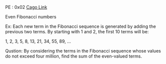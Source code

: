 PE : 0x02 [Cago Link](snip)

Even Fibonacci numbers

Ex: Each new term in the Fibonacci sequence is generated by adding the previous two terms. By starting with 1 and 2, the first 10 terms will be:

1, 2, 3, 5, 8, 13, 21, 34, 55, 89, ...

Qustion: By considering the terms in the Fibonacci sequence whose values do not exceed four million, find the sum of the even-valued terms.